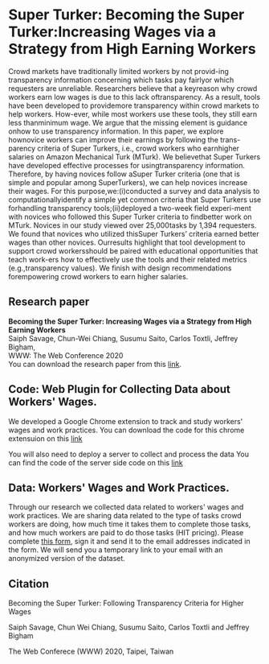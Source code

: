 # Super Turker: Becoming the Super Turker:Increasing Wages via a Strategy from High Earning Workers

Crowd markets have traditionally limited workers by not provid-ing transparency information concerning which tasks pay fairlyor which requesters are unreliable. Researchers believe that a keyreason why crowd workers earn low wages is due to this lack oftransparency. As a result, tools have been developed to providemore transparency within crowd markets to help workers. How-ever, while most workers use these tools, they still earn less thanminimum wage. We argue that the missing element is guidance onhow to use transparency information. In this paper, we explore hownovice workers can improve their earnings by following the trans-parency criteria of Super Turkers, i.e., crowd workers who earnhigher salaries on Amazon Mechanical Turk (MTurk). We believethat Super Turkers have developed effective processes for usingtransparency information. Therefore, by having novices follow aSuper Turker criteria (one that is simple and popular among SuperTurkers), we can help novices increase their wages. For this purpose,we:(i)conducted a survey and data analysis to computationallyidentify a simple yet common criteria that Super Turkers use forhandling transparency tools;(ii)deployed a two-week field experi-ment with novices who followed this Super Turker criteria to findbetter work on MTurk. Novices in our study viewed over 25,000tasks by 1,394 requesters. We found that novices who utilized thisSuper Turkers’ criteria earned better wages than other novices. Ourresults highlight that tool development to support crowd workersshould be paired with educational opportunities that teach work-ers how to effectively use the tools and their related metrics (e.g.,transparency values). We finish with design recommendations forempowering crowd workers to earn higher salaries.

## Research paper
<b> Becoming the Super Turker: Increasing Wages via a Strategy from High Earning Workers</b><br>
Saiph Savage, Chun-Wei Chiang, Susumu Saito, Carlos Toxtli, Jeffrey Bigham, <br> WWW: The Web Conference 2020<br>
You can download the research paper from this [link](https://drive.google.com/open?id=1p8C4yqZk5j4wev9VCgs7Vz_mUsNM7IxN).

## Code: Web Plugin for Collecting Data about Workers' Wages. 

We developed a Google Chrome extension to track and study workers' wages and work practices. You can download the code for this chrome extensuion on this [link](https://github.com/hcilabwvu/superturker/tree/master/extension)

You will also need to deploy a server to collect and process the data You can find the code of the server side code on this [link](https://github.com/hcilabwvu/superturker/tree/master/server)

## Data: Workers' Wages and Work Practices.
Through our research we collected data related to workers' wages and work practices. We are sharing data related to the type of tasks crowd workers are doing, how much time it takes them to complete those tasks, and how much workers are paid to do those tasks (HIT pricing).
Please complete [this form](https://research.hcilab.ml/superturker/agreement_st.docx), sign it and send it to the email addresses indicated in the form. We will send you a temporary link to your email with an anonymized version of the dataset.

## Citation

Becoming the Super Turker: Following Transparency Criteria for Higher Wages

Saiph Savage, Chun Wei Chiang, Susumu Saito, Carlos Toxtli and Jeffrey Bigham

The Web Conferece (WWW) 2020, Taipei, Taiwan
